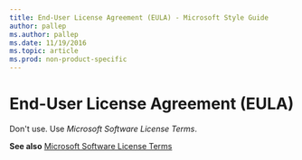 ```yaml
---
title: End-User License Agreement (EULA) - Microsoft Style Guide
author: pallep
ms.author: pallep
ms.date: 11/19/2016
ms.topic: article
ms.prod: non-product-specific
---
```


# End-User License Agreement (EULA)

Don't use. Use *Microsoft Software License Terms*.

**See also**  [Microsoft Software License Terms](/style-guide/a-z-word-list-term-collections/m/software-license-terms)
